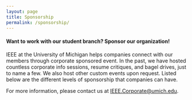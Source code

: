 ```yaml
---
layout: page
title: Sponsorship
permalink: /sponsorship/
---
```


#### Want to work with our student branch? Sponsor our organization!

IEEE at the University of Michigan helps companies connect with our members through corporate sponsored event. In the past, we have hosted countless corporate info sessions, resume critiques, and bagel drives, just to name a few. We also host other custom events upon request. Listed below are the different levels of sponsorship that companies can have.



For more information, please contact us at [IEEE.Corporate@umich.edu](IEEE.Corporate@umich.edu).
